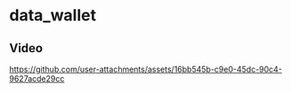 # data_wallet

## Video

https://github.com/user-attachments/assets/16bb545b-c9e0-45dc-90c4-9627acde29cc

